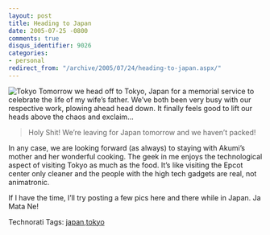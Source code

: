```yaml
---
layout: post
title: Heading to Japan
date: 2005-07-25 -0800
comments: true
disqus_identifier: 9026
categories:
- personal
redirect_from: "/archive/2005/07/24/heading-to-japan.aspx/"
---
```


![Tokyo](https://haacked.com/images/TokyoAtNight.jpg) Tomorrow we head
off to Tokyo, Japan for a memorial service to celebrate the life of my
wife’s father. We’ve both been very busy with our respective work,
plowing ahead head down. It finally feels good to lift our heads above
the chaos and exclaim...

> Holy Shit! We’re leaving for Japan tomorrow and we haven’t packed!

In any case, we are looking forward (as always) to staying with Akumi’s
mother and her wonderful cooking. The geek in me enjoys the
technological aspect of visiting Tokyo as much as the food. It’s like
visiting the Epcot center only cleaner and the people with the high tech
gadgets are real, not animatronic.

If I have the time, I’ll try posting a few pics here and there while in
Japan. Ja Mata Ne!

Technorati Tags:
[japan](http://technorati.com/tags/japan),[tokyo](http://technorati.com/tags/tokyo)

